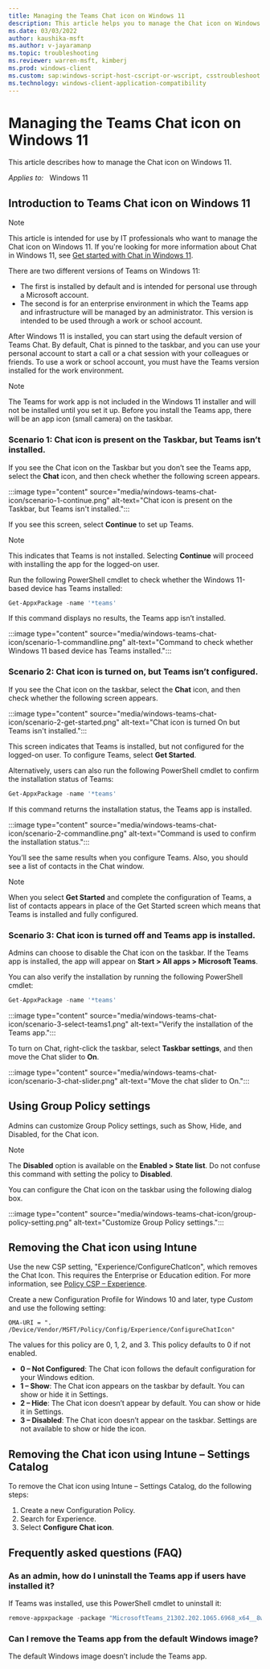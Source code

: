 ```yaml
---
title: Managing the Teams Chat icon on Windows 11
description: This article helps you to manage the Chat icon on Windows 11. 
ms.date: 03/03/2022
author: kaushika-msft
ms.author: v-jayaramanp
ms.topic: troubleshooting
ms.reviewer: warren-msft, kimberj
ms.prod: windows-client
ms.custom: sap:windows-script-host-cscript-or-wscript, csstroubleshoot
ms.technology: windows-client-application-compatibility
---
```

# Managing the Teams Chat icon on Windows 11

This article describes how to manage the Chat icon on Windows 11.

_Applies to:_ &nbsp; Windows 11  

## Introduction to Teams Chat icon on Windows 11

> [!NOTE]
> This article is intended for use by IT professionals who want to manage the Chat icon on Windows 11. If you're looking for more information about Chat in Windows 11, see [Get started with Chat in Windows 11](https://support.microsoft.com/office/get-started-with-chat-in-windows-11-e6b36559-3ddd-4b10-a36f-b09bc96480a6).

There are two different versions of Teams on Windows 11:

- The first is installed by default and is intended for personal use through a Microsoft account.
- The second is for an enterprise environment in which the Teams app and infrastructure will be managed by an administrator. This version is intended to be used through a work or school account.

After Windows 11 is installed, you can start using the default version of Teams Chat. By default, Chat is pinned to the taskbar, and you can use your personal account to start a call or a chat session with your colleagues or friends. To use a work or school account, you must have the Teams version installed for the work environment.

> [!NOTE]
> The Teams for work app is not included in the Windows 11 installer and will not be installed until you set it up. Before you install the Teams app, there will be an app icon (small camera) on the taskbar.

### Scenario 1: Chat icon is present on the Taskbar, but Teams isn’t installed.

If you see the Chat icon on the Taskbar but you don’t see the Teams app, select the **Chat** icon, and then check whether the following screen appears.

:::image type="content" source="media/windows-teams-chat-icon/scenario-1-continue.png" alt-text="Chat icon is present on the Taskbar, but Teams isn't installed.":::

If you see this screen, select **Continue** to set up Teams.

> [!NOTE]
> This indicates that Teams is not installed. Selecting **Continue** will proceed with installing the app for the logged-on user.

Run the following PowerShell cmdlet to check whether the Windows 11-based device has Teams installed:

```PowerShell
Get-AppxPackage -name '*teams'
```

If this command displays no results, the Teams app isn’t installed.

:::image type="content" source="media/windows-teams-chat-icon/scenario-1-commandline.png" alt-text="Command to check whether Windows 11 based device has Teams installed.":::

### Scenario 2: Chat icon is turned on, but Teams isn’t configured.

If you see the Chat icon on the taskbar, select the **Chat** icon, and then check whether the following screen appears.

:::image type="content" source="media/windows-teams-chat-icon/scenario-2-get-started.png" alt-text="Chat icon is turned On but Teams isn't installed.":::

This screen indicates that Teams is installed, but not configured for the logged-on user. To configure Teams, select **Get Started**.

Alternatively, users can also run the following PowerShell cmdlet to confirm the installation status of Teams:

```PowerShell
Get-AppxPackage -name '*teams'
```

If this command returns the installation status, the Teams app is installed.

:::image type="content" source="media/windows-teams-chat-icon/scenario-2-commandline.png" alt-text="Command is used to confirm the installation status.":::

You’ll see the same results when you configure Teams. Also, you should see a list of contacts in the Chat window.

> [!NOTE]
> When you select **Get Started** and complete the configuration of Teams, a list of contacts appears in place of the Get Started screen which means that Teams is installed and fully configured.  

### Scenario 3: Chat icon is turned off and Teams app is installed.

Admins can choose to disable the Chat icon on the taskbar. If the Teams app is installed, the app will appear on **Start > All apps > Microsoft Teams**.

You can also verify the installation by running the following PowerShell cmdlet:

```PowerShell
Get-AppxPackage -name '*teams'
```

:::image type="content" source="media/windows-teams-chat-icon/scenario-3-select-teams1.png" alt-text="Verify the installation of the Teams app.":::

To turn on Chat, right-click the taskbar, select **Taskbar settings**, and then move the Chat slider to **On**.

:::image type="content" source="media/windows-teams-chat-icon/scenario-3-chat-slider.png" alt-text="Move the chat slider to On.":::

## Using Group Policy settings

Admins can customize Group Policy settings, such as Show, Hide, and Disabled, for the Chat icon.

> [!NOTE]
> The **Disabled** option is available on the **Enabled > State list**. Do not confuse this command with setting the policy to **Disabled**.

You can configure the Chat icon on the taskbar using the following dialog box.

:::image type="content" source="media/windows-teams-chat-icon/group-policy-setting.png" alt-text="Customize Group Policy settings.":::

## Removing the Chat icon using Intune

Use the new CSP setting, "Experience/ConfigureChatIcon", which removes the Chat Icon. This requires the Enterprise or Education edition. For more information, see [Policy CSP – Experience](/windows/client-management/mdm/policy-csp-experience).

Create a new Configuration Profile for Windows 10 and later, type *Custom* and use the following setting:

`OMA-URI = ". /Device/Vendor/MSFT/Policy/Config/Experience/ConfigureChatIcon"`

The values for this policy are 0, 1, 2, and 3. This policy defaults to 0 if not enabled.

- **0 – Not Configured**: The Chat icon follows the default configuration for your Windows edition.
- **1 – Show**: The Chat icon appears on the taskbar by default. You can show or hide it in Settings.
- **2 – Hide**: The Chat icon doesn’t appear by default. You can show or hide it in Settings.
- **3 – Disabled**: The Chat icon doesn’t appear on the taskbar. Settings are not available to show or hide the icon.

## Removing the Chat icon using Intune – Settings Catalog

To remove the Chat icon using Intune – Settings Catalog, do the following steps:

1. Create a new Configuration Policy.
1. Search for Experience.
1. Select **Configure Chat icon**.

## Frequently asked questions (FAQ)

### As an admin, how do I uninstall the Teams app if users have installed it?

If Teams was installed, use this PowerShell cmdlet to uninstall it:

```PowerShell
remove-appxpackage -package "MicrosoftTeams_21302.202.1065.6968_x64__8wekyb3d8bbwe"
```

### Can I remove the Teams app from the default Windows image?

The default Windows image doesn’t include the Teams app.
